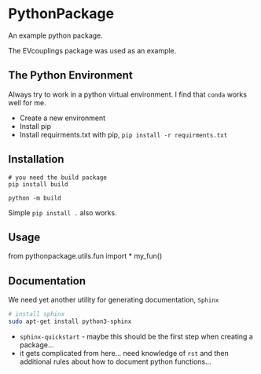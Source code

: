 # PythonPackage

An example python package.

The EVcouplings package was used as an example.

## The Python Environment

Always try to work in a python virtual environment. I find that `conda` works
well for me. 
* Create a new environment
* Install pip
* Install requirments.txt with pip, `pip install -r requirments.txt`

## Installation
```
# you need the build package
pip install build

python -m build
```

Simple `pip install .` also works.

## Usage
from pythonpackage.utils.fun import *
my_fun()


## Documentation
We need yet another utility for generating documentation, `Sphinx`

```bash
# install sphinx
sudo apt-get install python3-sphinx
```

* `sphinx-quickstart` - maybe this should be the first step when creating a package...
* it gets complicated from here... need knowledge of `rst` and then additional
    rules about how to document python functions...


